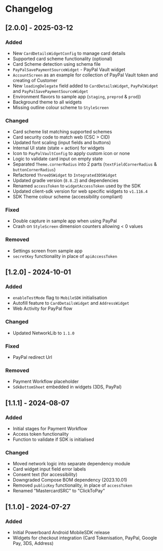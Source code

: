 # Changelog

## [2.0.0] - 2025-03-12

### Added
- New `CardDetailsWidgetConfig` to manage card details
- Supported card scheme functionality (optional)
- Card Scheme detection using schema file
- `PayPalSavePaymentSourceWidget` - PayPal Vault widget
- `AccountScreen` as an example for collection of PayPal Vault token and creating of Customer
- New `loadingDelegate` field added to `CardDetailsWidget`, `PayPalWidget` and `PayPalSavePaymentSourceWidget`
- Environment flavors to sample app (`staging`, `preprod` & `prod`))
- Background theme to all widgets
- Missing outline colour scheme to `StyleScreen`

### Changed
- Card scheme list matching supported schemes
- Card security code to match web (CSC > CID)
- Updated font scaling (input fields and buttons)
- Internal UI state (state = action) for widgets
- Icon to `PayPalVaultConfig` to apply custom icon or none
- Logic to validate card input on empty state
- Separated `Theme.cornerRadius` into 2 parts (`textFieldCornerRadius` & `buttonCornerRadius`)
- Refactored `ThreeDSWidget` to `Integrated3DSWidget`
- Updated gradle version (`8.8.2`) and dependencies
- Renamed `accessToken` to `widgetAccessToken` used by the SDK
- Updated client-sdk version for web specific widgets to `v1.116.4`
- SDK Theme colour scheme (accessibility compliant)

### Fixed
- Double capture in sample app when using PayPal
- Crash on `StyleScreen` dimension counters allowing < 0 values

### Removed
- Settings screen from sample app
- `secretKey` functionality in place of `apiAccessToken`

## [1.2.0] - 2024-10-01

### Added

- `enableTestMode` flag to `MobileSDK` initialisation
- Autofill feature to `CardDetailsWidget` and `AddressWidget`
- Web Activity for PayPal flow

### Changed

- Updated NetworkLib to `1.1.0`

### Fixed

- PayPal redirect Url

### Removed

- Payment Workflow placeholder
- `SdkBottomSheet` embedded in widgets (3DS, PayPal)

## [1.1.1] - 2024-08-07

### Added

- Initial stages for Payment Workflow
- Access token functionality
- Function to validate if SDK is initialised

### Changed

- Moved network logic into separate dependency module
- Card widget input field error labels
- Consent text (for accessibility)
- Downgraded Compose BOM dependency (2023.10.01)
- Removed `publicKey` functionality, in place of `accessToken`
- Renamed "MastercardSRC" to "ClickToPay"

## [1.1.0] - 2024-07-27

### Added

- Initial Powerboard Android MobileSDK release
- Widgets for checkout integration (Card Tokenisation, PayPal, Google Pay, 3DS, Address)

